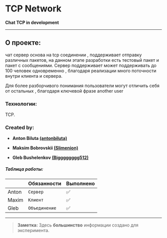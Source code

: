 # TCP Network

**Chat TCP in development**
____
## О проекте:
чат сервер основа на tcp соединении , поддерживает отправку различных пакетов, на данном этапе разработки есть тестовый пакет и пакет с сообщениями. Сервер поддерживает может поддерживать до 100 человек одновременно , благодаря реализации много поточности внутри клиента и сервера.

Для более разборчивого понимания пользователи могут отличить себя от остальных , благодаря ключевой фразе another user

### Технологии:

TCP.

### Created by:

- **Anton Biluta [(antonbiluta)](https://github.com/antonbiluta)**

- **Maksim Bobrovskii [(Slimenion)](https://github.com/Slimenion)**

- **Gleb Bushelenkov [(Bigggggggg512)](https://github.com/Bigggggggg512)**
##### Таблица работы:
|               |Обязанности        |Выполнено                         |
|---------------|-------------------|-------------------|
|Anton			|`Сервер`        	|:white_check_mark: |
|Maxim          |`Клиент`        	|:white_check_mark:	|
|Gleb          	|`Объединение`		|:white_check_mark:	|

____
> **Заметка:** Здесь **большинство** информации создано для эксперимента.
